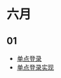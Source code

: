 # 六月

## 01
* [单点登录](https://yq.aliyun.com/articles/636281)
* [单点登录实现](https://www.cnblogs.com/ZenoLiang/p/8334614.html)